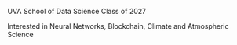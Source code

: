 UVA School of Data Science
Class of 2027

Interested in Neural Networks, Blockchain, Climate and Atmospheric Science
